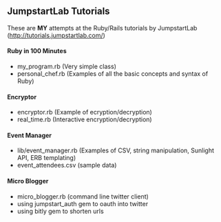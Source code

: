 ## JumpstartLab Tutorials

These are **MY** attempts at the Ruby/Rails tutorials by JumpstartLab (http://tutorials.jumpstartlab.com/)

#### Ruby in 100 Minutes

- my_program.rb (Very simple class)
- personal_chef.rb (Examples of all the basic concepts and syntax of Ruby)

#### Encryptor

- encryptor.rb (Example of ecryption/decryption)
- real_time.rb (Interactive encryption/decryption)

#### Event Manager

- lib/event_manager.rb (Examples of CSV, string manipulation, Sunlight API, ERB templating)
- event_attendees.csv (sample data)

#### Micro Blogger

- micro_blogger.rb (command line twitter client)
- using jumpstart_auth gem to oauth into twitter
- using bitly gem to shorten urls

